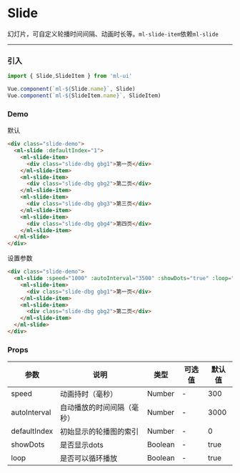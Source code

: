 # Slide

幻灯片，可自定义轮播时间间隔、动画时长等。`ml-slide-item`依赖`ml-slide`
<hr>

### 引入

```js
import { Slide,SlideItem } from 'ml-ui'

Vue.component(`ml-${Slide.name}`, Slide)
Vue.component(`ml-${SlideItem.name}`, SlideItem)
```
### Demo
默认
```html
<div class="slide-demo">
  <ml-slide :defaultIndex="1">
    <ml-slide-item>
      <div class="slide-dbg gbg1">第一页</div>
    </ml-slide-item>
    <ml-slide-item>
      <div class="slide-dbg gbg2">第二页</div>
    </ml-slide-item>
    <ml-slide-item>
      <div class="slide-dbg gbg3">第三页</div>
    </ml-slide-item>
    <ml-slide-item>
      <div class="slide-dbg gbg4">第四页</div>
    </ml-slide-item>
  </ml-slide>
</div>
```
设置参数
```html
<div class="slide-demo">
  <ml-slide :speed="1000" :autoInterval="3500" :showDots="true" :loop="false">
    <ml-slide-item>
      <div class="slide-dbg gbg1">第一页</div>
    </ml-slide-item>
    <ml-slide-item>
      <div class="slide-dbg gbg2">第二页</div>
    </ml-slide-item>
  </ml-slide>
</div>
```
### Props

| 参数          | 说明            | 类型            | 可选值                 | 默认值   |
|-------------  |---------------- |---------------- |---------------------- |-------- |
| speed         | 动画持时（毫秒）   | Number  | - | 300 |
| autoInterval         | 自动播放的时间间隔（毫秒）  | Number  | - | 3000 |
| defaultIndex         | 初始显示的轮播图的索引   | Number  | -  |  0| 
| showDots        | 是否显示dots   | Boolean  | -  |  true| 
| loop        | 是否可以循环播放	   | Boolean  | -  |  true| 
